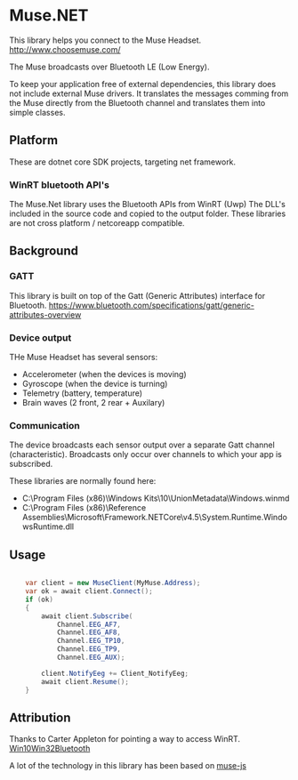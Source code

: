 # Muse.NET 
This library helps you connect to the Muse Headset. 
http://www.choosemuse.com/

The Muse broadcasts over Bluetooth LE (Low Energy).

To keep your application free of external dependencies, this library does not include external Muse drivers. 
It translates the messages comming from the Muse directly from the Bluetooth channel and translates them
into simple classes.

## Platform
These are dotnet core SDK projects, targeting net framework.  

### WinRT bluetooth API's 
The Muse.Net library uses the Bluetooth APIs from WinRT (Uwp)
The DLL's included in the source code and copied to the output folder.
These libraries are not cross platform / netcoreapp compatible. 

## Background

### GATT
This library is built on top of the Gatt (Generic Attributes) interface for Bluetooth.
https://www.bluetooth.com/specifications/gatt/generic-attributes-overview

### Device output
THe Muse Headset has several sensors:
- Accelerometer (when the devices is moving)
- Gyroscope (when the device is turning)
- Telemetry (battery, temperature)
- Brain waves (2 front, 2 rear + Auxilary)

### Communication
The device broadcasts each sensor output over a separate Gatt channel (characteristic). 
Broadcasts only occur over channels to which your app is subscribed.

These libraries are normally found here:
- C:\Program Files (x86)\Windows Kits\10\UnionMetadata\Windows.winmd
- C:\Program Files (x86)\Reference Assemblies\Microsoft\Framework\.NETCore\v4.5\System.Runtime.WindowsRuntime.dll

## Usage
```csharp

	var client = new MuseClient(MyMuse.Address);
	var ok = await client.Connect();
	if (ok)
	{
		await client.Subscribe(
			Channel.EEG_AF7, 
			Channel.EEG_AF8, 
			Channel.EEG_TP10, 
			Channel.EEG_TP9,
			Channel.EEG_AUX);

		client.NotifyEeg += Client_NotifyEeg;
		await client.Resume();
	}
```
## Attribution
Thanks to Carter Appleton for pointing a way to access WinRT.
[Win10Win32Bluetooth](https://github.com/CarterAppleton/Win10Win32Bluetooth)

A lot of the technology in this library has been based on [muse-js](https://github.com/urish/muse-js)